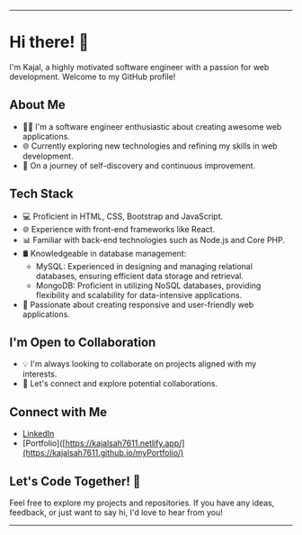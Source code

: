 
---

# Hi there! 👋
I'm Kajal, a highly motivated software engineer with a passion for web development. Welcome to my GitHub profile!


## About Me

- 👩‍💻 I'm a software engineer enthusiastic about creating awesome web applications.
- 🌐 Currently exploring new technologies and refining my skills in web development.
- 🚀 On a journey of self-discovery and continuous improvement.
  


## Tech Stack

- 💻 Proficient in HTML, CSS, Bootstrap and JavaScript.
- 🌐 Experience with front-end frameworks like React.
- 📊 Familiar with back-end technologies such as Node.js and Core PHP.
- 🛢️ Knowledgeable in database management:
   - MySQL: Experienced in designing and managing relational databases, ensuring efficient data storage and retrieval.
   - MongoDB: Proficient in utilizing NoSQL databases, providing flexibility and scalability for data-intensive applications.
- 📱 Passionate about creating responsive and user-friendly web applications.
  

## I'm Open to Collaboration

- 💡 I'm always looking to collaborate on projects aligned with my interests.
- 🤝 Let's connect and explore potential collaborations.


## Connect with Me

- [LinkedIn](https://www.linkedin.com/in/kajalsah7611/)
- [Portfolio]([https://kajalsah7611.netlify.app/](https://kajalsah7611.github.io/myPortfolio/)
  

## Let's Code Together! 🚀

Feel free to explore my projects and repositories. If you have any ideas, feedback, or just want to say hi, I'd love to hear from you!

---

<!---
Kajalsah7611/Kajalsah7611 is a ✨ special ✨ repository because its `README.md` (this file) appears on your GitHub profile.
You can click the Preview link to take a look at your changes.
--->
